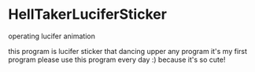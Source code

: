 # HellTakerLuciferSticker
operating lucifer animation

this program is lucifer sticker that dancing upper any program
it's my first program
please use this program every day :)
because it's so cute!
